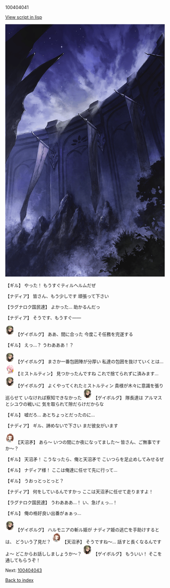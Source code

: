 100404041

[View script in lisp](../scripts/100404041.txt)

![101_south_wall.png](../images/backgrounds/101_south_wall.png)

【ギル】
やった！
もうすぐティルヘルムだぜ

【ナディア】
皆さん、もう少しです
頑張って下さい

【ラグナロク国民達】
よかった…
助かるんだっ

【ナディア】
そうです、もうすぐ――

<img src="../images/units/3300711.png" alt="3300711.png" height="34"/>
【ゲイボルグ】
ああ、間に合った
今度こそ任務を完遂する

【ギル】
えっ…？
うわあああ！？

<img src="../images/units/3300711.png" alt="3300711.png" height="34"/>
【ゲイボルグ】
まさか一番包囲陣が分厚い
私達の包囲を抜けていくとは…

<img src="../images/units/3600611.png" alt="3600611.png" height="34"/>
【ミストルティン】
見つかったんですね
これで捨てられずに済みます…

<img src="../images/units/3300711.png" alt="3300711.png" height="34"/>
【ゲイボルグ】
よくやってくれたミストルティン
貴様が木々に意識を張り巡らせて
いなければ察知できなかった

<img src="../images/units/3300711.png" alt="3300711.png" height="34"/>
【ゲイボルグ】
隊長達は
アルマスとシユウの戦いに
気を取られて隙だらけだからな

【ギル】
嘘だろ…
あとちょっとだったのに…

【ナディア】
ギル、諦めないで下さい
まだ彼女がいます

<img src="../images/units/3300411.png" alt="3300411.png" height="34"/>
【天沼矛】
あら～
いつの間にか夜になってました～
皆さん、ご無事ですか～？

【ギル】
天沼矛！
こうなったら、俺と天沼矛で
こいつらを足止めしてみせるぜ

【ギル】
ナディア様！
ここは俺達に任せて先に行って…

【ギル】
うおっとっとっと？

【ナディア】
何をしているんですかっ
ここは天沼矛に任せて走りますよ！

【ラグナロク国民達】
うわあああ…！
い、急げぇっ…！

【ギル】
俺の格好良い出番がぁぁっ…

<img src="../images/units/3300711.png" alt="3300711.png" height="34"/>
【ゲイボルグ】
ハルモニアの斬ル姫が
ナディア姫の逃亡を手助けするとは、
どういう了見だ？

<img src="../images/units/3300411.png" alt="3300411.png" height="34"/>
【天沼矛】
そうですね～…
話すと長くなるんですよ～
どこからお話ししましょうか～？

<img src="../images/units/3300711.png" alt="3300711.png" height="34"/>
【ゲイボルグ】
もういい！
そこを通してもらうぞ！

Next: [100404043](100404043.md)

[Back to index](index.md)
